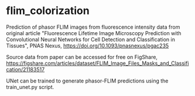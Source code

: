 # flim_colorization
Prediction of phasor FLIM images from fluorescence intensity data from original article "Fluorescence Lifetime Image Microscopy Prediction with Convolutional Neural Networks for Cell Detection and Classification in Tissues", PNAS Nexus, https://doi.org/10.1093/pnasnexus/pgac235

Source data from paper can be accessed for free on FigShare, https://figshare.com/articles/dataset/FLIM_Image_Files_Masks_and_Classification/21183517

UNet can be trained to generate phasor-FLIM predictions using the train_unet.py script.
